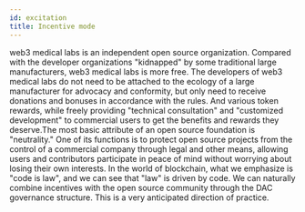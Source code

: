 ```yaml
---
id: excitation
title: Incentive mode
---
```


web3 medical labs is an independent open source organization. Compared with the developer organizations "kidnapped" by some traditional large manufacturers, web3 medical labs is more free. The developers of web3 medical labs do not need to be attached to the ecology of a large manufacturer for advocacy and conformity, but only need to receive donations and bonuses in accordance with the rules. And various token rewards, while freely providing "technical consultation" and "customized development" to commercial users to get the benefits and rewards they deserve.The most basic attribute of an open source foundation is "neutrality." One of its functions is to protect open source projects from the control of a commercial company through legal and other means, allowing users and contributors participate in peace of mind without worrying about losing their own interests. In the world of blockchain, what we emphasize is "code is law", and we can see that "law" is driven by code. We can naturally combine incentives with the open source community through the DAC governance structure. This is a very anticipated direction of practice.

